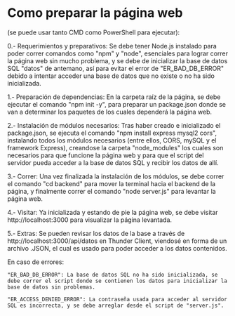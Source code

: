 # Como preparar la página web
(se puede usar tanto CMD como PowerShell para ejecutar):

0.- Requerimientos y preparativos:
    Se debe tener Node.js instalado para poder correr comandos como "npm" y "node", esenciales para lograr correr la página web sin mucho problema, y se debe de inicializar la base de datos SQL "datos" de antemano, así para evitar el error de "ER_BAD_DB_ERROR" debido a intentar acceder una base de datos que no existe o no ha sido inicializada.

1.- Preparación de dependencias:
    En la carpeta raíz de la página, se debe ejecutar el comando "npm init -y", para preparar un package.json donde se van a determinar los paquetes de los cuales dependerá la página web.

2.- Instalación de módulos necesarios:
    Tras haber creado e inicializado el package.json, se ejecuta el comando "npm install express mysql2 cors", instalando todos los módulos necesarios (entre ellos, CORS, mySQL y el framework Express), creandose la carpeta "node_modules" los cuales son necesarios para que funcione la página web y para que el script del servidor pueda acceder a la base de datos SQL y recibir los datos de allí.

3.- Correr:
    Una vez finalizada la instalación de los módulos, se debe correr el comando "cd backend" para mover la terminal hacia el backend de la página, y finalmente correr el comando "node server.js" para levantar la página web.

4.- Visitar:
    Ya inicializada y estando de pie la página web, se debe visitar http://localhost:3000 para visualizar la página levantada.

5.- Extras:
    Se pueden revisar los datos de la base a través de http://localhost:3000/api/datos en Thunder Client, viendosé en forma de un archivo .JSON, el cual es usado para poder acceder a los datos contenidos.

En caso de errores:
    
    "ER_BAD_DB_ERROR": La base de datos SQL no ha sido inicializada, se debe correr el script donde se contienen los datos para inicializar la base de datos sin problemas.

    "ER_ACCESS_DENIED_ERROR": La contraseña usada para acceder al servidor SQL es incorrecta, y se debe arreglar desde el script de "server.js".